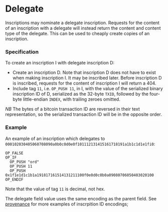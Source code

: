 Delegate
========

Inscriptions may nominate a delegate inscription. Requests for the content of
an inscription with a delegate will instead return the content and content type
of the delegate. This can be used to cheaply create copies of an inscription.

### Specification

To create an inscription I with delegate inscription D:

- Create an inscription D. Note that inscription D does not have to exist when
  making inscription I. It may be inscribed later. Before inscription D is
  inscribed, requests for the content of inscription I will return a 404.
- Include tag `11`, i.e. `OP_PUSH 11`, in I, with the value of the serialized
  binary inscription ID of D, serialized as the 32-byte `TXID`, followed by the
  four-byte little-endian `INDEX`, with trailing zeroes omitted.

_NB_ The bytes of a bitcoin transaction ID are reversed in their text
representation, so the serialized transaction ID will be in the opposite order.

### Example

An example of an inscription which delegates to
`000102030405060708090a0b0c0d0e0f101112131415161718191a1b1c1d1e1fi0`:

```
OP_FALSE
OP_IF
  OP_PUSH "ord"
  OP_PUSH 11
  OP_PUSH 0x1f1e1d1c1b1a191817161514131211100f0e0d0c0b0a09080706050403020100
OP_ENDIF
```

Note that the value of tag `11` is decimal, not hex.

The delegate field value uses the same encoding as the parent field. See
[provenance](provenance.md) for more examples of inscrpition ID encodings;
